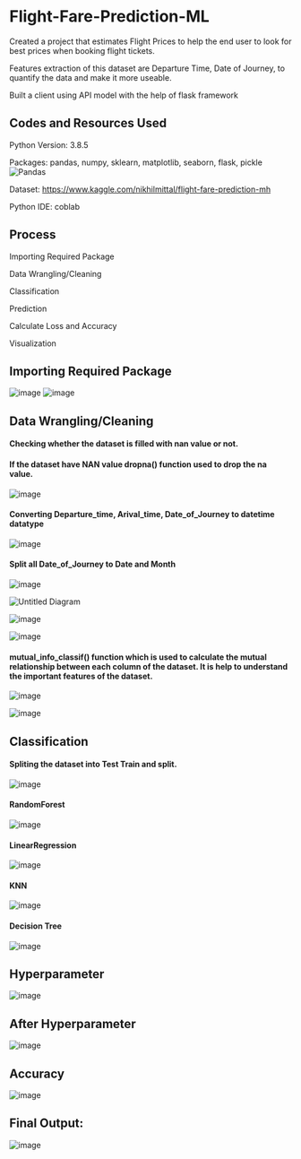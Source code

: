 # Flight-Fare-Prediction-ML

Created a project that estimates Flight Prices to help the end user to look for best prices when booking flight tickets.

Features extraction of this dataset are Departure Time, Date of Journey, to quantify the data and make it more useable.

Built a client using API model with the help of flask framework

## Codes and Resources Used
Python Version: 3.8.5

Packages: pandas, numpy, sklearn, matplotlib, seaborn, flask, pickle![Pandas](https://user-images.githubusercontent.com/74816597/179324310-b0327761-08f3-475f-8f1a-d94d80e06710.png)


Dataset: https://www.kaggle.com/nikhilmittal/flight-fare-prediction-mh

Python IDE: coblab

## Process
Importing Required Package

Data Wrangling/Cleaning

Classification

Prediction 

Calculate Loss and Accuracy

Visualization


## Importing Required Package
![image](https://user-images.githubusercontent.com/74816597/120583619-3626c080-c44c-11eb-8994-f8e251de4698.png)
![image](https://user-images.githubusercontent.com/74816597/120585605-aaaf2e80-c44f-11eb-8171-45d394117e9e.png)


## Data Wrangling/Cleaning
#### Checking whether the dataset is filled with nan value or not.
#### If the dataset have NAN value dropna() function used to drop the na value.


![image](https://user-images.githubusercontent.com/74816597/120583733-6a9a7c80-c44c-11eb-9b18-5f0dd7c9b653.png)


#### Converting Departure_time, Arival_time, Date_of_Journey to datetime datatype


![image](https://user-images.githubusercontent.com/74816597/120584136-04622980-c44d-11eb-90ed-d687fbac1ac6.png)


#### Split all Date_of_Journey to Date and Month
![image](https://user-images.githubusercontent.com/74816597/120585046-b1897180-c44e-11eb-939b-54d50593216a.png)


![Untitled Diagram](https://user-images.githubusercontent.com/74816597/120584933-78e99800-c44e-11eb-9dd1-812510cefcb4.jpg)


![image](https://user-images.githubusercontent.com/74816597/120585206-fca38480-c44e-11eb-9a41-074ba5745eba.png)


![image](https://user-images.githubusercontent.com/74816597/120585247-0b8a3700-c44f-11eb-8207-4c1664c767f1.png)

#### mutual_info_classif() function which is used to calculate the mutual relationship between each column of the dataset. It is help to understand the important features of the dataset. 
![image](https://user-images.githubusercontent.com/74816597/120585652-c1ee1c00-c44f-11eb-8671-5bce8b8ae651.png)

![image](https://user-images.githubusercontent.com/74816597/120585899-31640b80-c450-11eb-905c-f75a4a6287e4.png)


## Classification
#### Spliting the dataset into Test Train and split.
![image](https://user-images.githubusercontent.com/74816597/120586026-6ec89900-c450-11eb-9194-088cde883bab.png)

#### RandomForest
![image](https://user-images.githubusercontent.com/74816597/120586143-9a4b8380-c450-11eb-9177-d1646606e7d3.png)

#### LinearRegression
![image](https://user-images.githubusercontent.com/74816597/120586191-ac2d2680-c450-11eb-805d-a10b950fe64a.png)

#### KNN
![image](https://user-images.githubusercontent.com/74816597/120586568-63c23880-c451-11eb-9354-5f53595324cd.png)

#### Decision Tree
![image](https://user-images.githubusercontent.com/74816597/120587898-d59b8180-c453-11eb-83b4-ff76f896da2b.png)

## Hyperparameter
![image](https://user-images.githubusercontent.com/74816597/120587833-ba307680-c453-11eb-9c00-364db82e235a.png)

## After Hyperparameter
![image](https://user-images.githubusercontent.com/74816597/120588347-a9cccb80-c454-11eb-93e2-c5b9a3f58859.png)

## Accuracy
![image](https://user-images.githubusercontent.com/74816597/120588773-63c43780-c455-11eb-9aa4-d1be7ca2f3d0.png)

## Final Output:
![image](https://user-images.githubusercontent.com/74816597/119849291-224dfc80-bf2a-11eb-9a1c-014244c74773.png)
